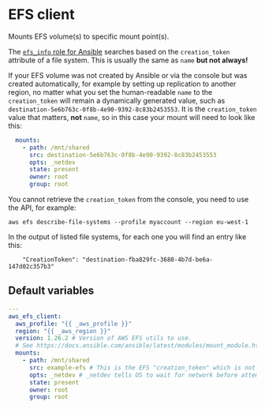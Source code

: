 # EFS client
Mounts EFS volume(s) to specific mount point(s).

The [`efs_info` role for Ansible](https://docs.ansible.com/ansible/latest/collections/community/aws/efs_info_module.html) searches based on the `creation_token` attribute of a file system. This is usually the same as `name` **but not always!**

If your EFS volume was not created by Ansible or via the console but was created automatically, for example by setting up replication to another region, no matter what you set the human-readable `name` to the `creation_token` will remain a dynamically generated value, such as `destination-5e6b763c-0f8b-4e90-9392-8c83b2453553`. It is the `creation_token` value that matters, **not** `name`, so in this case your mount will need to look like this:

```yaml
  mounts:
    - path: /mnt/shared
      src: destination-5e6b763c-0f8b-4e90-9392-8c83b2453553
      opts: _netdev
      state: present
      owner: root
      group: root
```

You cannot retrieve the `creation_token` from the console, you need to use the API, for example:

```
aws efs describe-file-systems --profile myaccount --region eu-west-1
```

In the output of listed file systems, for each one you will find an entry like this:

```
    "CreationToken": "destination-fba829fc-3680-4b7d-be6a-147d02c357b3"
```

<!--TOC-->
<!--ENDTOC-->

<!--ROLEVARS-->
## Default variables
```yaml
---
aws_efs_client:
  aws_profile: "{{ _aws_profile }}"
  region: "{{ _aws_region }}"
  version: 1.26.2 # Version of AWS EFS utils to use.
  # See https://docs.ansible.com/ansible/latest/modules/mount_module.html
  mounts:
    - path: /mnt/shared
      src: example-efs # This is the EFS "creation_token" which is not always "name" - read the role docs carefully!
      opts: _netdev # _netdev tells OS to wait for network before attempting to mount
      state: present
      owner: root
      group: root

```

<!--ENDROLEVARS-->
